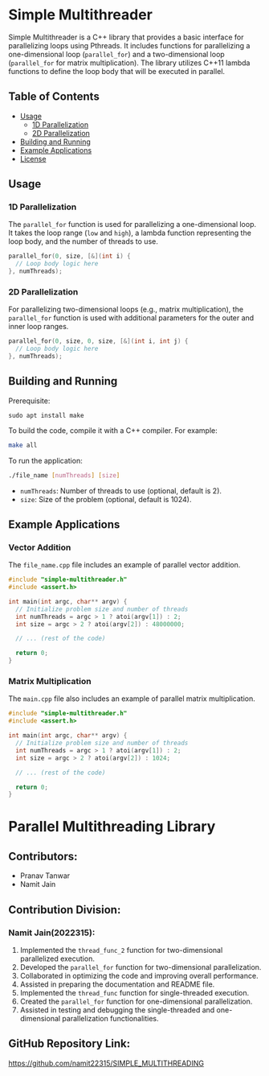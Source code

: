 # Simple Multithreader

Simple Multithreader is a C++ library that provides a basic interface for parallelizing loops using Pthreads. It includes functions for parallelizing a one-dimensional loop (`parallel_for`) and a two-dimensional loop (`parallel_for` for matrix multiplication). The library utilizes C++11 lambda functions to define the loop body that will be executed in parallel.

## Table of Contents
- [Usage](#usage)
  - [1D Parallelization](#1d-parallelization)
  - [2D Parallelization](#2d-parallelization)
- [Building and Running](#building-and-running)
- [Example Applications](#example-applications)
- [License](#license)

## Usage

### 1D Parallelization

The `parallel_for` function is used for parallelizing a one-dimensional loop. It takes the loop range (`low` and `high`), a lambda function representing the loop body, and the number of threads to use.

```cpp
parallel_for(0, size, [&](int i) {
  // Loop body logic here
}, numThreads);
```

### 2D Parallelization

For parallelizing two-dimensional loops (e.g., matrix multiplication), the `parallel_for` function is used with additional parameters for the outer and inner loop ranges.

```cpp
parallel_for(0, size, 0, size, [&](int i, int j) {
  // Loop body logic here
}, numThreads);
```

## Building and Running
Prerequisite: 
```
sudo apt install make
```
To build the code, compile it with a C++ compiler. For example:


```bash
make all
```

To run the application:

```bash
./file_name [numThreads] [size]
```

- `numThreads`: Number of threads to use (optional, default is 2).
- `size`: Size of the problem (optional, default is 1024).

## Example Applications

### Vector Addition

The `file_name.cpp` file includes an example of parallel vector addition.

```cpp
#include "simple-multithreader.h"
#include <assert.h>

int main(int argc, char** argv) {
  // Initialize problem size and number of threads
  int numThreads = argc > 1 ? atoi(argv[1]) : 2;
  int size = argc > 2 ? atoi(argv[2]) : 48000000;  

  // ... (rest of the code)

  return 0;
}
```

### Matrix Multiplication

The `main.cpp` file also includes an example of parallel matrix multiplication.

```cpp
#include "simple-multithreader.h"
#include <assert.h>

int main(int argc, char** argv) {
  // Initialize problem size and number of threads
  int numThreads = argc > 1 ? atoi(argv[1]) : 2;
  int size = argc > 2 ? atoi(argv[2]) : 1024;  

  // ... (rest of the code)

  return 0;
}
```
# Parallel Multithreading Library

## Contributors:
- Pranav Tanwar
- Namit Jain

## Contribution Division:

### Namit Jain(2022315):
1. Implemented the `thread_func_2` function for two-dimensional parallelized execution.
2. Developed the `parallel_for` function for two-dimensional parallelization.
3. Collaborated in optimizing the code and improving overall performance.
4. Assisted in preparing the documentation and README file.
5. Implemented the `thread_func` function for single-threaded execution.
6. Created the `parallel_for` function for one-dimensional parallelization.
7. Assisted in testing and debugging the single-threaded and one-dimensional parallelization functionalities.



## GitHub Repository Link:

https://github.com/namit22315/SIMPLE_MULTITHREADING
